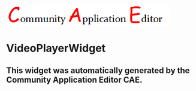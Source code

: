 ![CAE](https://github.com/CAE-Community-Application-Editor/CAE-Deployment-Temp/blob/gh-pages/frontendComponent-VideoPlayerWidget/img/logo.png)  

VideoPlayerWidget
===================


This widget was automatically generated by the Community Application Editor CAE.  
---------------
